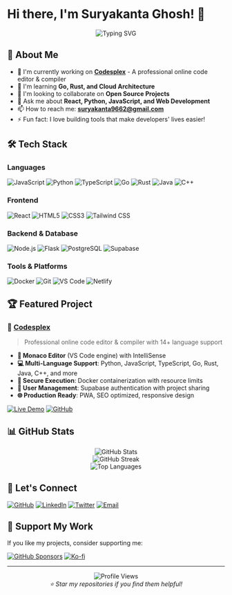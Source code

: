 # Hi there, I'm Suryakanta Ghosh! 👋

<div align="center">
  <img src="https://readme-typing-svg.herokuapp.com?font=Fira+Code&pause=1000&color=2196F3&center=true&vCenter=true&width=435&lines=Full+Stack+Developer;Open+Source+Enthusiast;Building+Codesplex;Always+Learning+New+Tech" alt="Typing SVG" />
</div>

## 🚀 About Me

- 🔭 I'm currently working on **[Codesplex](https://github.com/ghoshsurya/codesplex)** - A professional online code editor & compiler
- 🌱 I'm learning **Go, Rust, and Cloud Architecture**
- 👯 I'm looking to collaborate on **Open Source Projects**
- 💬 Ask me about **React, Python, JavaScript, and Web Development**
- 📫 How to reach me: **suryakanta9662@gmail.com**
- ⚡ Fun fact: I love building tools that make developers' lives easier!

## 🛠️ Tech Stack

### Languages
![JavaScript](https://img.shields.io/badge/-JavaScript-F7DF1E?style=flat-square&logo=javascript&logoColor=black)
![Python](https://img.shields.io/badge/-Python-3776AB?style=flat-square&logo=python&logoColor=white)
![TypeScript](https://img.shields.io/badge/-TypeScript-3178C6?style=flat-square&logo=typescript&logoColor=white)
![Go](https://img.shields.io/badge/-Go-00ADD8?style=flat-square&logo=go&logoColor=white)
![Rust](https://img.shields.io/badge/-Rust-000000?style=flat-square&logo=rust&logoColor=white)
![Java](https://img.shields.io/badge/-Java-007396?style=flat-square&logo=java&logoColor=white)
![C++](https://img.shields.io/badge/-C++-00599C?style=flat-square&logo=c%2B%2B&logoColor=white)

### Frontend
![React](https://img.shields.io/badge/-React-61DAFB?style=flat-square&logo=react&logoColor=black)
![HTML5](https://img.shields.io/badge/-HTML5-E34F26?style=flat-square&logo=html5&logoColor=white)
![CSS3](https://img.shields.io/badge/-CSS3-1572B6?style=flat-square&logo=css3&logoColor=white)
![Tailwind CSS](https://img.shields.io/badge/-Tailwind%20CSS-38B2AC?style=flat-square&logo=tailwind-css&logoColor=white)

### Backend & Database
![Node.js](https://img.shields.io/badge/-Node.js-339933?style=flat-square&logo=node.js&logoColor=white)
![Flask](https://img.shields.io/badge/-Flask-000000?style=flat-square&logo=flask&logoColor=white)
![PostgreSQL](https://img.shields.io/badge/-PostgreSQL-336791?style=flat-square&logo=postgresql&logoColor=white)
![Supabase](https://img.shields.io/badge/-Supabase-3ECF8E?style=flat-square&logo=supabase&logoColor=white)

### Tools & Platforms
![Docker](https://img.shields.io/badge/-Docker-2496ED?style=flat-square&logo=docker&logoColor=white)
![Git](https://img.shields.io/badge/-Git-F05032?style=flat-square&logo=git&logoColor=white)
![VS Code](https://img.shields.io/badge/-VS%20Code-007ACC?style=flat-square&logo=visual-studio-code&logoColor=white)
![Netlify](https://img.shields.io/badge/-Netlify-00C7B7?style=flat-square&logo=netlify&logoColor=white)

## 🏆 Featured Project

### 🚀 [Codesplex](https://github.com/ghoshsurya/codesplex)
> Professional online code editor & compiler with 14+ language support

- **🎨 Monaco Editor** (VS Code engine) with IntelliSense
- **💻 Multi-Language Support**: Python, JavaScript, TypeScript, Go, Rust, Java, C++, and more
- **🔐 Secure Execution**: Docker containerization with resource limits
- **👥 User Management**: Supabase authentication with project sharing
- **🌐 Production Ready**: PWA, SEO optimized, responsive design

[![Live Demo](https://img.shields.io/badge/Live-Demo-brightgreen?style=for-the-badge)](https://codesplex.netlify.app)
[![GitHub](https://img.shields.io/badge/GitHub-Repository-blue?style=for-the-badge)](https://github.com/ghoshsurya/codesplex)

## 📊 GitHub Stats

<div align="center">
  <img src="https://github-readme-stats.vercel.app/api?username=ghoshsurya&show_icons=true&theme=tokyonight&hide_border=true" alt="GitHub Stats" />
</div>

<div align="center">
  <img src="https://github-readme-streak-stats.herokuapp.com/?user=ghoshsurya&theme=tokyonight&hide_border=true" alt="GitHub Streak" />
</div>

<div align="center">
  <img src="https://github-readme-stats.vercel.app/api/top-langs/?username=ghoshsurya&layout=compact&theme=tokyonight&hide_border=true" alt="Top Languages" />
</div>

## 🤝 Let's Connect

[![GitHub](https://img.shields.io/badge/-GitHub-181717?style=for-the-badge&logo=github&logoColor=white)](https://github.com/ghoshsurya)
[![LinkedIn](https://img.shields.io/badge/-LinkedIn-0A66C2?style=for-the-badge&logo=linkedin&logoColor=white)](https://linkedin.com/in/suryakanta-ghosh)
[![Twitter](https://img.shields.io/badge/-Twitter-1DA1F2?style=for-the-badge&logo=twitter&logoColor=white)](https://twitter.com/ghoshsurya)
[![Email](https://img.shields.io/badge/-Email-EA4335?style=for-the-badge&logo=gmail&logoColor=white)](mailto:suryakanta9662@gmail.com)

## 💖 Support My Work

If you like my projects, consider supporting me:

[![GitHub Sponsors](https://img.shields.io/badge/-Sponsor-EA4AAA?style=for-the-badge&logo=github-sponsors&logoColor=white)](https://github.com/sponsors/ghoshsurya)
[![Ko-fi](https://img.shields.io/badge/-Ko--fi-FF5E5B?style=for-the-badge&logo=ko-fi&logoColor=white)](https://ko-fi.com/codesplex)

---

<div align="center">
  <img src="https://komarev.com/ghpvc/?username=ghoshsurya&color=blueviolet&style=flat-square&label=Profile+Views" alt="Profile Views" />
</div>

<div align="center">
  <i>⭐ Star my repositories if you find them helpful!</i>
</div>